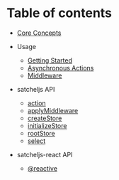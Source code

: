 # Table of contents

* [Core Concepts](core-concepts.md)

* Usage
  * [Getting Started](usage/getting-started.md)
  * [Asynchronous Actions](usage/async-actions.md)
  * [Middleware](usage/middleware.md)

* satcheljs API
  * [action](api/action.md)
  * [applyMiddleware](api/applyMiddleware.md)
  * [createStore](api/createStore.md)
  * [initializeStore](api/initializeStore.md)
  * [rootStore](api/rootStore.md)
  * [select](api/select.md)

* satcheljs-react API
  * [@reactive](api/satcheljs-react/reactive.md)